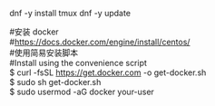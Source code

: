 
 dnf -y install tmux
 dnf -y update
 
#安装 docker  
#https://docs.docker.com/engine/install/centos/  
#使用简易安装脚本  
#Install using the convenience script  
$ curl -fsSL https://get.docker.com -o get-docker.sh  
$ sudo sh get-docker.sh  
$ sudo usermod -aG docker your-user  
 
